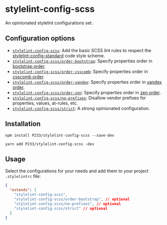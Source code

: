 # stylelint-config-scss

An opinionated stylelint configurations set.

## Configuration options

- [`stylelint-config-scss`](index.js): Add the basic SCSS lint rules to respect the [stylelint-config-standard](https://github.com/stylelint/stylelint-config-standard) code style scheme.
- [`stylelint-config-scss/order-bootstrap`](./order-bootstrap.js): Specify properties order in [bootstrap order](https://github.com/twbs/bootstrap/blob/v4-dev/.stylelintrc).
- [`stylelint-config-scss/order-csscomb`](./order-csscomb.js): Specify properties order in [csscomb order](https://github.com/csscomb/csscomb.js/blob/dev/config/csscomb.json).
- [`stylelint-config-scss/order-yandex`](./order-yandex.js): Specify properties order in [yandex order](https://github.com/csscomb/csscomb.js/blob/dev/config/yandex.json).
- [`stylelint-config-scss/order-zen`](./order-zen.js): Specify properties order in [zen order](https://github.com/csscomb/csscomb.js/blob/dev/config/zen.json).
- [`stylelint-config-scss/no-prefixes`](./no-prefixes.js): Disallow vendor prefixes for properties, values, at-rules, etc.
- [`stylelint-config-scss/strict`](./strict.js): A strong opinionated configuration.

## Installation

```
npm install P233/stylelint-config-scss --save-dev
```

```
yarn add P233/stylelint-config-scss -dev
```

## Usage

Select the configurations for your needs and add them to your project `.stylelintrc` file:

```json
{
  "extends": [
    "stylelint-config-scss",
    "stylelint-config-scss/order-bootstrap", // optional
    "stylelint-config-scss/no-prefixes", // optional
    "stylelint-config-scss/strict" // optional
  ]
}
```
